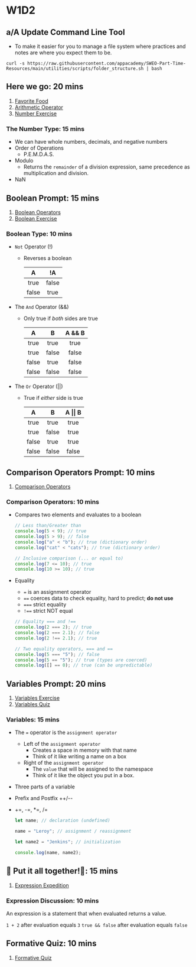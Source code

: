# W1D2

## a/A Update Command Line Tool

- To make it easier for you to manage a file system where practices and
  notes are where you expect them to be.

`curl -s https://raw.githubusercontent.com/appacademy/SWEO-Part-Time-Resources/main/utilities/scripts/folder_structure.sh | bash`

## Here we go: 20 mins

1. [Favorite Food]
2. [Arithmetic Operator]
3. [Number Exercise]

### The Number Type: 15 mins

- We can have whole numbers, decimals, and negative numbers
- Order of Operations
  - P.E.M.D.A.S.
- Modulo
  - Returns the `remainder` of a division expression, same precedence as
    multiplication and division.
- NaN

## Boolean Prompt: 15 mins

1. [Boolean Operators]
2. [Boolean Exercise]

### Boolean Type: 10 mins

- `Not` Operator (!)

  - Reverses a boolean

    |   A   |  !A   |
    | :---: | :---: |
    | true  | false |
    | false | true  |

- The `And` Operator (&&)

  - Only true if _both_ sides are true

    |   A   |   B   | A && B |
    | :---: | :---: | :----: |
    | true  | true  |  true  |
    | true  | false | false  |
    | false | true  | false  |
    | false | false | false  |

- The `Or` Operator (||)

  - True if _either_ side is true

    |   A   |   B   | A \|\| B |
    | :---: | :---: | :------: |
    | true  | true  |   true   |
    | true  | false |   true   |
    | false | true  |   true   |
    | false | false |  false   |

## Comparison Operators Prompt: 10 mins

1. [Comparison Operators]

### Comparison Operators: 10 mins

- Compares two elements and evaluates to a boolean

  ```js
  // Less than/Greater than
  console.log(5 < 9); // true
  console.log(5 > 9); // false
  console.log("a" < "b"); // true (dictionary order)
  console.log("cat" < "cats"); // true (dictionary order)

  // Inclusive comparison (... or equal to)
  console.log(7 <= 10); // true
  console.log(10 >= 10); // true
  ```

- Equality

  - `=` is an assignment operator
  - `==` coerces data to check equality, hard to predict; **do not use**
  - `===` strict equality
  - `!==` strict NOT equal

  ```js
  // Equality === and !==
  console.log(2 === 2); // true
  console.log(2 === 2.1); // false
  console.log(2 !== 2.1); // true

  // Two equality operators, === and ==
  console.log(5 === "5"); // false
  console.log(5 == "5"); // true (types are coerced)
  console.log([] == 0); // true (can be unpredictable)
  ```

## Variables Prompt: 20 mins

1. [Variables Exercise]
2. [Variables Quiz]

### Variables: 15 mins

- The `=` operator is the `assignment operator`
  - Left of the `assignment operator`
    - Creates a space in memory with that name
    - Think of it like writing a name on a box
  - Right of the `assignment operator`
    - The `value` that will be assigned to the namespace
    - Think of it like the object you put in a box.
- Three parts of a variable
- Prefix and Postfix ++/--
- +=, -=, \*=, /=

  ```js
  let name; // declaration (undefined)

  name = "Leroy"; // assignment / reassignment

  let name2 = "Jenkins"; // initialization

  console.log(name, name2);
  ```

## 🎵 Put it all together!🎵: 15 mins

1. [Expression Expedition]

### Expression Discussion: 10 mins

An expression is a statement that when evaluated returns a value.

`1 + 2` after evaluation equals `3`
`true && false` after evaluation equals `false`

## Formative Quiz: 10 mins

1. [Formative Quiz]

[favorite food]: https://open.appacademy.io/learn/s-py---pt-sept-2021-online/week-1---intro-to-javascript/favorite-food
[arithmetic operator]: https://open.appacademy.io/learn/s-py---pt-sept-2021-online/week-1---intro-to-javascript/arithmetic-operators
[number exercise]: https://open.appacademy.io/learn/s-py---pt-sept-2021-online/week-1---intro-to-javascript/numbers-exercise
[boolean operators]: https://open.appacademy.io/learn/s-py---pt-sept-2021-online/week-1---intro-to-javascript/boolean-operators
[boolean exercise]: https://open.appacademy.io/learn/s-py---pt-sept-2021-online/week-1---intro-to-javascript/booleans-exercise
[comparison operators]: https://open.appacademy.io/learn/s-py---pt-sept-2021-online/week-1---intro-to-javascript/comparison-operators-quiz
[variables exercise]: https://open.appacademy.io/learn/s-py---pt-sept-2021-online/week-1---intro-to-javascript/variables-exercise
[variables quiz]: https://open.appacademy.io/learn/s-py---pt-sept-2021-online/week-1---intro-to-javascript/variables-quiz
[expression expedition]: https://open.appacademy.io/learn/s-py---pt-sept-2021-online/week-1---intro-to-javascript/expression-expedition
[formative quiz]: https://open.appacademy.io/learn/s-py---pt-sept-2021-online/week-1---intro-to-javascript/formative-quiz--repeat----tuesday
